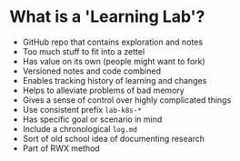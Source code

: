# What is a 'Learning Lab'?

* GitHub repo that contains exploration and notes
* Too much stuff to fit into a zettel
* Has value on its own (people might want to fork)
* Versioned notes and code combined
* Enables tracking history of learning and changes
* Helps to alleviate problems of bad memory
* Gives a sense of control over highly complicated things
* Use consistent prefix `lab-k8s-*`
* Has specific goal or scenario in mind
* Include a chronological `log.md`
* Sort of old school idea of documenting research
* Part of RWX method
